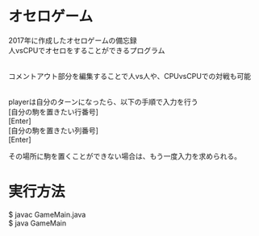 # オセロゲーム

2017年に作成したオセロゲームの備忘録<br>
人vsCPUでオセロをすることができるプログラム<br><br>

コメントアウト部分を編集することで人vs人や、CPUvsCPUでの対戦も可能<br><br>

playerは自分のターンになったら、以下の手順で入力を行う<br>
[自分の駒を置きたい行番号]<br>
[Enter]<br>
[自分の駒を置きたい列番号]<br>
[Enter]<br>

その場所に駒を置くことができない場合は、もう一度入力を求められる。<br>


# 実行方法
$ javac GameMain.java <br>
$ java GameMain <br>


